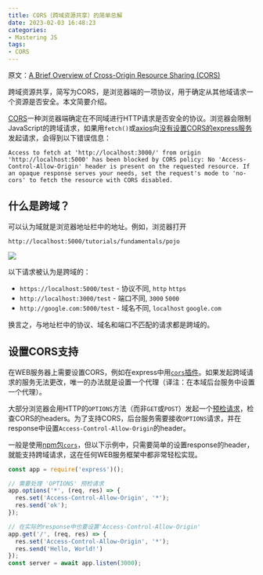 ```yaml
---
title: CORS（跨域资源共享）的简单总解
date: 2023-02-03 16:48:23
categories:
- Mastering JS
tags:
- CORS
---
```


原文：[A Brief Overview of Cross-Origin Resource Sharing (CORS)](https://masteringjs.io/tutorials/fundamentals/cors)

跨域资源共享，简写为CORS，是浏览器端的一项协议，用于确定从其他域请求一个资源是否安全。本文简要介绍。

<!-- more -->

[CORS](https://developer.mozilla.org/en-US/docs/Web/HTTP/CORS)一种浏览器端确定在不同域进行HTTP请求是否安全的协议。浏览器会限制JavaScript的跨域请求，如果用`fetch()`或[axios](https://masteringjs.io/axios)向[没有设置CORS的express服务](https://masteringjs.io/tutorials/express/cors)发起请求，会得到以下错误信息：

```
Access to fetch at 'http://localhost:3000/' from origin 'http://localhost:5000' has been blocked by CORS policy: No 'Access-Control-Allow-Origin' header is present on the requested resource. If an opaque response serves your needs, set the request's mode to 'no-cors' to fetch the resource with CORS disabled.
```

## 什么是跨域？

可以认为域就是浏览器地址栏中的地址。例如，浏览器打开

`http://localhost:5000/tutorials/fundamentals/pojo`

![](/post-images/a-brief-overview-of-cross-origin-resource-sharing-cors-2023-02-03-17-25-43.png)

以下请求被认为是跨域的：

* `https://localhost:5000/test` - 协议不同, `http` `https`
* `http://localhost:3000/test` - 端口不同, `3000` `5000`
* `http://google.com:5000/test` - 域名不同, `localhost` `google.com`

换言之，与地址栏中的协议、域名和端口不匹配的请求都是跨域的。

## 设置CORS支持

在WEB服务器上需要设置CORS，例如在express中用[`cors`插件](https://masteringjs.io/tutorials/express/cors)。如果发起跨域请求的服务无法更改，唯一的办法就是设置一个代理（译注：在本域后台服务中设置一个代理）。

大部分浏览器会用HTTP的`OPTIONS`方法（而非`GET`或`POST`）发起一个[预检请求](https://developer.mozilla.org/en-US/docs/Web/HTTP/CORS#Functional_overview)，检查CORS的headers。为了支持CORS，后台服务需要接收`OPTIONS`请求，并在response中设置`Access-Control-Allow-Origin`的header。

一般是使用[npm包`cors`](https://www.npmjs.com/package/cors)，但以下示例中，只需要简单的设置response的header，就能支持跨域请求，这在任何WEB服务框架中都非常轻松实现。

```javascript
const app = require('express')();

// 需要处理 'OPTIONS' 预检请求
app.options('*', (req, res) => {
  res.set('Access-Control-Allow-Origin', '*');
  res.send('ok');
});

// 在实际的response中也要设置'Access-Control-Allow-Origin'
app.get('/', (req, res) => {
  res.set('Access-Control-Allow-Origin', '*');
  res.send('Hello, World!')
});
const server = await app.listen(3000);
```